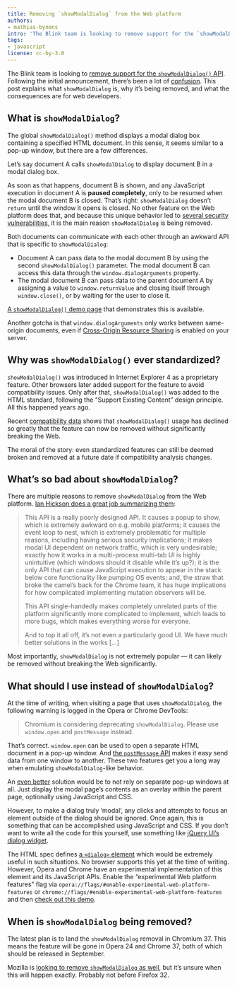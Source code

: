 ```yaml
---
title: Removing `showModalDialog` from the Web platform
authors:
- mathias-bynens
intro: 'The Blink team is looking to remove support for the `showModalDialog()` API. This post explains what `showModalDialog` is, why it’s being removed, and what the consequences are for web developers.'
tags:
- javascript
license: cc-by-3.0
---
```


The Blink team is looking to [remove support for the `showModalDialog()` API](https://groups.google.com/a/chromium.org/d/msg/blink-dev/xh9fPX0ijqk/ixHZCOH6GLgJ). Following the initial announcement, there’s been a lot of [confusion](https://groups.google.com/a/chromium.org/d/msg/blink-dev/xh9fPX0ijqk/fr2CTDPKcE0J). This post explains what `showModalDialog` is, why it’s being removed, and what the consequences are for web developers.

## What is `showModalDialog`?

The global `showModalDialog()` method displays a modal dialog box containing a specified HTML document. In this sense, it seems similar to a pop-up window, but there are a few differences.

Let’s say document A calls `showModalDialog` to display document B in a modal dialog box.

As soon as that happens, document B is shown, and any JavaScript execution in document A is **paused completely**, only to be resumed when the modal document B is closed. That’s right: `showModalDialog` doesn’t `return` until the window it opens is closed. No other feature on the Web platform does that, and because this unique behavior led to [several security vulnerabilities](https://groups.google.com/a/chromium.org/d/msg/blink-dev/xh9fPX0ijqk/WZiWpM9-8bUJ), it is the main reason `showModalDialog` is being removed.

Both documents can communicate with each other through an awkward API that is specific to `showModalDialog`:

* Document A can pass data to the modal document B by using the second `showModalDialog()` parameter. The modal document B can access this data through the `window.dialogArguments` property.
* The modal document B can pass data to the parent document A by assigning a value to `window.returnValue` and closing itself through `window.close()`, or by waiting for the user to close it.

[A `showModalDialog()` demo page](/articles/showmodaldialog/demo.html) that demonstrates this is available.

Another gotcha is that `window.dialogArguments` only works between same-origin documents, even if [Cross-Origin Resource Sharing](https://dev.opera.com/articles/view/dom-access-control-using-cross-origin-resource-sharing/) is enabled on your server.

## Why was `showModalDialog()` ever standardized?

`showModalDialog()` was introduced in Internet Explorer 4 as a proprietary feature. Other browsers later added support for the feature to avoid compatibility issues. Only after that, `showModalDialog()` was added to the HTML standard, following the “Support Existing Content” design principle. All this happened years ago.

Recent [compatibility data](http://www.chromestatus.com/metrics/feature/timeline/popularity/195) shows that `showModalDialog()` usage has declined so greatly that the feature can now be removed without significantly breaking the Web.

The moral of the story: even standardized features can still be deemed broken and removed at a future date if compatibility analysis changes.

## What’s so bad about `showModalDialog`?

There are multiple reasons to remove `showModalDialog` from the Web platform. [Ian Hickson does a great job summarizing them](https://groups.google.com/a/chromium.org/d/msg/blink-dev/xh9fPX0ijqk/8oPryGUsGPMJ):

> This API is a really poorly designed API. It causes a popup to show, which is extremely awkward on e.g. mobile platforms; it causes the event loop to nest, which is extremely problematic for multiple reasons, including having serious security implications; it makes modal UI dependent on network traffic, which is very undesirable; exactly how it works in a multi-process multi-tab UI is highly unintuitive (which windows should it disable while it’s up?); it is the only API that can cause JavaScript execution to appear in the stack below core functionality like pumping OS events; and, the straw that broke the camel’s back for the Chrome team, it has huge implications for how complicated implementing mutation observers will be.
>
> This API single-handedly makes completely unrelated parts of the platform significantly more complicated to implement, which leads to more bugs, which makes everything worse for everyone.
>
> And to top it all off, it’s not even a particularly good UI. We have much better solutions in the works […]

Most importantly, `showModalDialog` is not extremely popular — it can likely be removed without breaking the Web significantly.

## What should I use instead of `showModalDialog`?

At the time of writing, when visiting a page that uses `showModalDialog`, the following warning is logged in the Opera or Chrome DevTools:

> Chromium is considering deprecating `showModalDialog`. Please use `window.open` and `postMessage` instead.

That’s correct. `window.open` can be used to open a separate HTML document in a pop-up window. And [the `postMessage` API](https://dev.opera.com/articles/view/window-postmessage-messagechannel/) makes it easy send data from one window to another. These two features get you a long way when emulating `showModalDialog`-like behavior.

An [even better](http://uxmovement.com/forms/why-modal-windows-have-killed-popup-windows/) solution would be to not rely on separate pop-up windows at all. Just display the modal page’s contents as an overlay within the parent page, optionally using JavaScript and CSS.

However, to make a dialog truly ‘modal’, any clicks and attempts to focus an element outside of the dialog should be ignored. Once again, this is something that can be accomplished using JavaScript and CSS. If you don’t want to write all the code for this yourself, use something like [jQuery UI’s dialog widget](http://jqueryui.com/dialog/).

The HTML spec defines [a `<dialog>` element](http://www.whatwg.org/specs/web-apps/current-work/multipage/commands.html#the-dialog-element) which would be extremely useful in such situations. No browser supports this yet at the time of writing. However, Opera and Chrome have an experimental implementation of this element and its JavaScript APIs. Enable the “experimental Web platform features” flag via `opera://flags/#enable-experimental-web-platform-features` or `chrome://flags/#enable-experimental-web-platform-features` and then [check out this demo](http://demo.agektmr.com/dialog/#showmodal).

## When is `showModalDialog` being removed?

The latest plan is to land the `showModalDialog` removal in Chromium 37. This means the feature will be gone in Opera 24 and Chrome 37, both of which should be released in September.

Mozilla is [looking to remove `showModalDialog` as well](https://bugzilla.mozilla.org/show_bug.cgi?id=981796), but it’s unsure when this will happen exactly. Probably not before Firefox 32.

